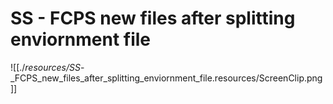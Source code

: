 # SS - FCPS new files after splitting enviornment file

![[./_resources/SS_-_FCPS_new_files_after_splitting_enviornment_file.resources/ScreenClip.png]]
